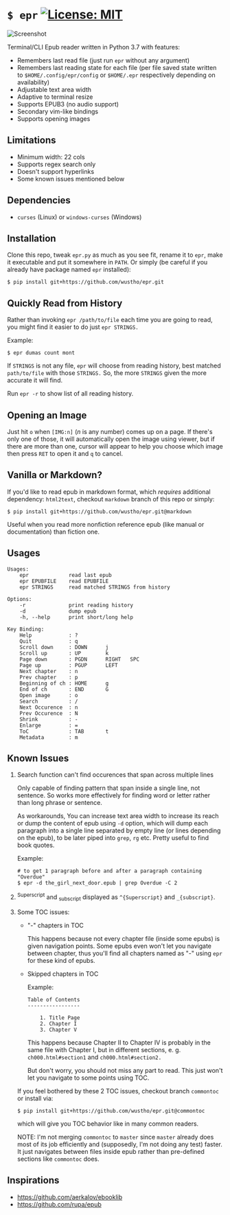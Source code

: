 # `$ epr` [![License: MIT](https://img.shields.io/badge/License-MIT-yellow.svg)](https://opensource.org/licenses/MIT)

![Screenshot](https://raw.githubusercontent.com/wustho/epr/master/screenshot.png)

Terminal/CLI Epub reader written in Python 3.7 with features:

- Remembers last read file (just run `epr` without any argument)
- Remembers last reading state for each file (per file saved state written to `$HOME/.config/epr/config` or `$HOME/.epr` respectively depending on availability)
- Adjustable text area width
- Adaptive to terminal resize
- Supports EPUB3 (no audio support)
- Secondary vim-like bindings
- Supports opening images

## Limitations

- Minimum width: 22 cols
- Supports regex search only
- Doesn't support hyperlinks
- Some known issues mentioned below

## Dependencies

- `curses` (Linux) or `windows-curses` (Windows)

## Installation

Clone this repo, tweak `epr.py` as much as you see fit, rename it to `epr`, make it executable and put it somewhere in `PATH`.
Or simply (be careful if you already have package named `epr` installed):

```shell
$ pip install git+https://github.com/wustho/epr.git
```

## Quickly Read from History

Rather than invoking `epr /path/to/file` each time you are going to read, you might find it easier to do just `epr STRINGS.`

Example:

``` shell
$ epr dumas count mont
```

If `STRINGS` is not any file, `epr` will choose from reading history, best matched `path/to/file` with those `STRINGS.` So, the more `STRINGS` given the more accurate it will find.

Run `epr -r` to show list of all reading history.

## Opening an Image

Just hit `o` when `[IMG:n]` (_n_ is any number) comes up on a page. If there's only one of those, it will automatically open the image using viewer, but if there are more than one, cursor will appear to help you choose which image then press `RET` to open it and `q` to cancel.

## Vanilla or Markdown?

If you'd like to read epub in markdown format, which _requires_ additional dependency: `html2text`, checkout `markdown` branch of this repo or simply:

```shell
$ pip install git+https://github.com/wustho/epr.git@markdown
```

Useful when you read more nonfiction reference epub (like manual or documentation) than fiction one.

## Usages

```
Usages:
    epr             read last epub
    epr EPUBFILE    read EPUBFILE
    epr STRINGS     read matched STRINGS from history

Options:
    -r              print reading history
    -d              dump epub
    -h, --help      print short/long help

Key Binding:
    Help            : ?
    Quit            : q
    Scroll down     : DOWN      j
    Scroll up       : UP        k
    Page down       : PGDN      RIGHT   SPC
    Page up         : PGUP      LEFT
    Next chapter    : n
    Prev chapter    : p
    Beginning of ch : HOME      g
    End of ch       : END       G
    Open image      : o
    Search          : /
    Next Occurence  : n
    Prev Occurence  : N
    Shrink          : -
    Enlarge         : =
    ToC             : TAB       t
    Metadata        : m
```

## Known Issues

1. Search function can't find occurences that span across multiple lines

   Only capable of finding pattern that span inside a single line, not sentence.
   So works more effectively for finding word or letter rather than long phrase or sentence.

   As workarounds, You can increase text area width to increase its reach or dump
  the content of epub using `-d` option, which will dump each paragraph into a single line separated by empty line (or lines depending on the epub), to be later piped into `grep`, `rg` etc. Pretty useful to find book quotes.

   Example:

   ```shell
   # to get 1 paragraph before and after a paragraph containing "Overdue"
   $ epr -d the_girl_next_door.epub | grep Overdue -C 2
   ```

2. <sup>Superscript</sup> and <sub>subscript</sub> displayed as `^{Superscript}` and `_{subscript}`.

3. Some TOC issues:

   - "-" chapters in TOC

     This happens because not every chapter file (inside some epubs) is given navigation points.
     Some epubs even won't let you navigate between chapter, thus you'll find all chapters named as
     "-" using `epr` for these kind of epubs.

   - Skipped chapters in TOC

     Example:

     ```
     Table of Contents
     -----------------

	     1. Title Page
	     2. Chapter I
	     3. Chapter V
     ```

     This happens because Chapter II to Chapter IV is probably in the same file with Chapter I,
     but in different sections, e. g. `ch000.html#section1` and `ch000.html#section2.`

     But don't worry, you should not miss any part to read. This just won't let you navigate
     to some points using TOC.

   If you feel bothered by these 2 TOC issues, checkout branch `commontoc` or install via:

   ```shell
   $ pip install git+https://github.com/wustho/epr.git@commontoc
   ```

   which will give you TOC behavior like in many common readers.

   NOTE: I'm not merging `commontoc` to `master` since `master` already does most of its job efficiently and (supposedly, I'm not doing any test) faster. It just navigates between files inside epub rather than pre-defined sections like `commontoc` does.

## Inspirations

- https://github.com/aerkalov/ebooklib
- https://github.com/rupa/epub
